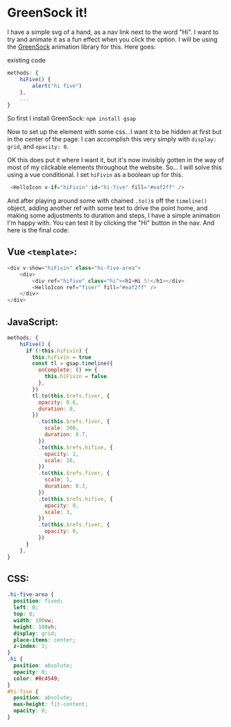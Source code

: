 # GreenSock it!

I have a simple svg of a hand, as a nav link next to the word "Hi". I want to try and animate it as a fun effect when you click the option.  I will be using the [GreenSock](https://greensock.com) animation library for this. Here goes:

existing code
```js
methods: {
    hiFive() {
        alert("hi five")
    },
    ...
}
```

So first I install GreenSock: `npm install gsap`


Now to set up the element with some css...I want it to be hidden at first but in the center of the page. I can accomplish this very simply with `display: grid`, and `opacity: 0`. 

OK this does put it where I want it, but it's now invisibly gotten in the way of most of my clickable elements throughout the website. So... I will solve this using a vue conditional. I set `hiFivin` as a boolean up for this.

```js
 <HelloIcon v-if="hiFivin" id="hi-five" fill="#eaf2ff" />
```

And after playing around some with chained `.to()`s off the `timeline()` object, adding another ref with some text to drive the point home, and making some adjustments to duration and steps, I have a simple animation I'm happy with. You can test it by clicking the "Hi" button in the nav. And here is the final code:

## Vue `<template>`:
```js
<div v-show="hiFivin" class="hi-five-area">
    <div>
        <div ref="hifive" class="hi"><h1>Hi 5!</h1></div>
        <HelloIcon ref="fiver" fill="#eaf2ff" />
    </div>
</div>
```

## JavaScript:
```js
methods: {
    hiFive() {
      if (!this.hiFivin) {
        this.hiFivin = true
        const tl = gsap.timeline({
          onComplete: () => {
            this.hiFivin = false
          },
        })
        tl.to(this.$refs.fiver, {
          opacity: 0.6,
          duration: 0,
        })
          .to(this.$refs.fiver, {
            scale: 300,
            duration: 0.7,
          })
          .to(this.$refs.hifive, {
            opacity: 1,
            scale: 10,
          })
          .to(this.$refs.fiver, {
            scale: 1,
            duration: 0.3,
          })
          .to(this.$refs.hifive, {
            opacity: 0,
            scale: 3,
          })
          .to(this.$refs.fiver, {
            opacity: 0,
          })
      }
    },
}
```

## CSS:
```css
.hi-five-area {
  position: fixed;
  left: 0;
  top: 0;
  width: 100vw;
  height: 100vh;
  display: grid;
  place-items: center;
  z-index: 1;
}
.hi {
  position: absolute;
  opacity: 0;
  color: #0c4549;
}
#hi-five {
  position: absolute;
  max-height: fit-content;
  opacity: 0;
}
```